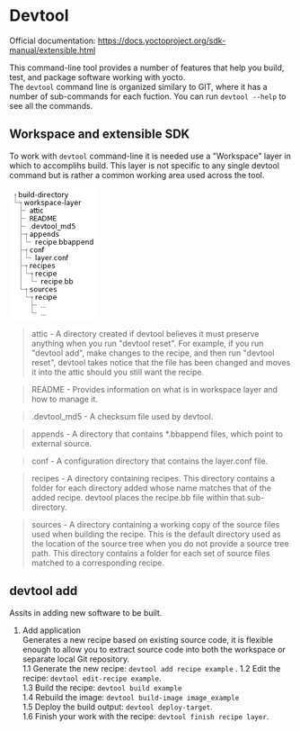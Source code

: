 # Devtool 
Official documentation: https://docs.yoctoproject.org/sdk-manual/extensible.html  

This command-line tool provides a number of features that help you build, test, and package software working with yocto.  
The ```devtool``` command line is organized similary to GIT, where it has a number of sub-commands for each fuction. 
You can run ```devtool --help``` to see all the commands.
## Workspace and extensible SDK
To work with ```devtool``` command-line it is needed use a "Workspace" layer in which to accomplihs build. This layer is not specific to any single devtool command but is rather a common working area used across the tool.

![Workspace_devtool](./pictures/workspace_devtool.png)

> attic - A directory created if devtool believes it must preserve
        anything when you run "devtool reset".  For example, if you
        run "devtool add", make changes to the recipe, and then
        run "devtool reset", devtool takes notice that the file has
        been changed and moves it into the attic should you still
        want the recipe.

> README - Provides information on what is in workspace layer and how to
         manage it.

> .devtool_md5 - A checksum file used by devtool.

> appends - A directory that contains *.bbappend files, which point to
          external source.

> conf - A configuration directory that contains the layer.conf file.

> recipes - A directory containing recipes.  This directory contains a
          folder for each directory added whose name matches that of the
          added recipe.  devtool places the recipe.bb file
          within that sub-directory.

> sources - A directory containing a working copy of the source files used
          when building the recipe.  This is the default directory used
          as the location of the source tree when you do not provide a
          source tree path.  This directory contains a folder for each
          set of source files matched to a corresponding recipe.
## devtool add  
Assits in adding new software to be built.  
1. Add application  
Generates a new recipe based on existing source code, it is flexible enough to allow you to extract source code into both the workspace or separate local Git repository.  
1.1 Generate the new recipe: ```devtool add recipe example``` .
1.2 Edit the recipe: ```devtool edit-recipe example```.  
1.3 Build the recipe: ```devtool build example```  
1.4 Rebuild the image: ```devtool build-image image_example```  
1.5 Deploy the build output: ```devtool deploy-target```.  
1.6 Finish your work with the recipe: ```devtool finish recipe layer```.  



